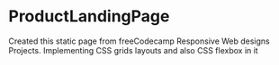 # ProductLandingPage
Created this static page from freeCodecamp Responsive Web designs Projects.
Implementing CSS grids layouts and also CSS flexbox in it

